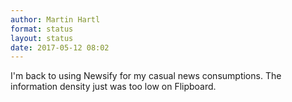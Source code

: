 ```yaml
---
author: Martin Hartl
format: status
layout: status
date: 2017-05-12 08:02
---
```

I'm back to using Newsify for my casual news consumptions. The information density just was too low on Flipboard.
